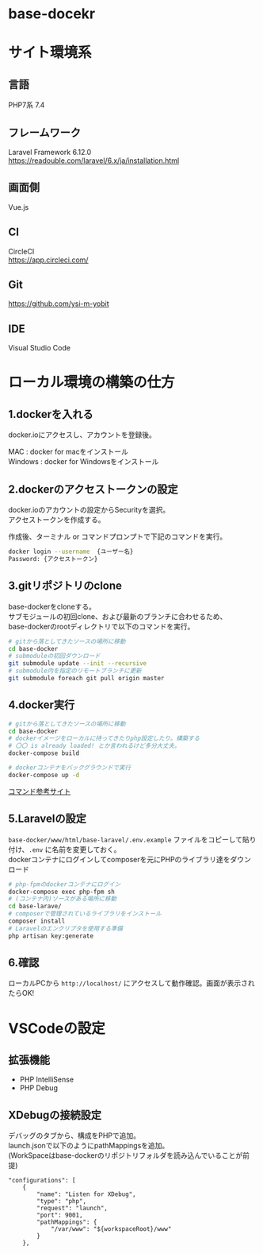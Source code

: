 # base-docekr
 
# サイト環境系  
## 言語   
PHP7系  7.4	   

## フレームワーク  
Laravel Framework 6.12.0 
https://readouble.com/laravel/6.x/ja/installation.html  

## 画面側  
Vue.js  

## CI  
CircleCI    
https://app.circleci.com/

## Git  
https://github.com/ysi-m-yobit 

## IDE
Visual Studio Code

# ローカル環境の構築の仕方
## 1.dockerを入れる
docker.ioにアクセスし、アカウントを登録後。  

MAC : docker for macをインストール  
Windows : docker for Windowsをインストール  

## 2.dockerのアクセストークンの設定
docker.ioのアカウントの設定からSecurityを選択。  
アクセストークンを作成する。  

作成後、ターミナル or コマンドプロンプトで下記のコマンドを実行。

```bash
docker login --username  {ユーザー名}
Password: {アクセストークン}
```

## 3.gitリポジトリのclone
base-dockerをcloneする。  
サブモジュールの初回clone、および最新のブランチに合わせるため、   
base-dockerのrootディレクトリで以下のコマンドを実行。  
```bash
# gitから落としてきたソースの場所に移動
cd base-docker
# submoduleの初回ダウンロード
git submodule update --init --recursive
# submodule内を指定のリモートブランチに更新
git submodule foreach git pull origin master
```

## 4.docker実行
```bash
# gitから落としてきたソースの場所に移動
cd base-docker
# dockerイメージをローカルに持ってきたりphp設定したり。構築する
# 〇〇 is already loaded! とか言われるけど多分大丈夫。  
docker-compose build

# dockerコンテナをバックグラウンドで実行
docker-compose up -d
```

[コマンド参考サイト](https://qiita.com/tomo62/items/d966908cbc79a4c52dc7)


## 5.Laravelの設定
`base-docker/www/html/base-laravel/.env.example` ファイルをコピーして貼り付け、`.env` に名前を変更しておく。  
dockerコンテナにログインしてcomposerを元にPHPのライブラリ達をダウンロード

```bash
# php-fpmのdockerコンテナにログイン
docker-compose exec php-fpm sh
# (コンテナ内)ソースがある場所に移動
cd base-larave/
# composerで管理されているライブラリをインストール
composer install
# Laravelのエンクリプタを使用する準備
php artisan key:generate

```

## 6.確認
ローカルPCから `http://localhost/` にアクセスして動作確認。画面が表示されたらOK!


# VSCodeの設定

## 拡張機能
 - PHP IntelliSense
 - PHP Debug

## XDebugの接続設定
デバッグのタブから、構成をPHPで追加。  
launch.jsonで以下のようにpathMappingsを追加。  
(WorkSpaceはbase-dockerのリポジトリフォルダを読み込んでいることが前提)
```
"configurations": [
    {
        "name": "Listen for XDebug",
        "type": "php",
        "request": "launch",
        "port": 9001,
        "pathMappings": {
            "/var/www": "${workspaceRoot}/www"
        }
    },
```
